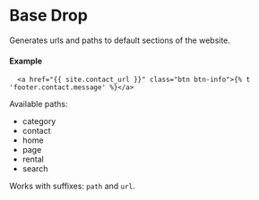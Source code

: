 # Base Drop

Generates urls and paths to default sections of the website.

#### Example

~~~ liquid
  <a href="{{ site.contact_url }}" class="btn btn-info">{% t 'footer.contact.message' %}</a>
~~~

Available paths:

* category
* contact
* home
* page
* rental
* search

Works with suffixes: `path` and `url`.
